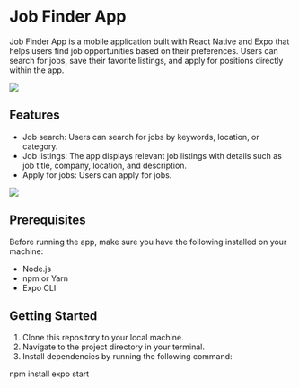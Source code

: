 # Job Finder App

Job Finder App is a mobile application built with React Native and Expo that helps users find job opportunities based on their preferences. Users can search for jobs, save their favorite listings, and apply for positions directly within the app.

<img src="https://i.gyazo.com/237b8619563a1ae2be82bb560eaa021f.png" />

## Features

- Job search: Users can search for jobs by keywords, location, or category.
- Job listings: The app displays relevant job listings with details such as job title, company, location, and description.
- Apply for jobs: Users can apply for jobs.

<img src="https://i.gyazo.com/0cdc34ae742267793f637276ff715932.png" />

## Prerequisites

Before running the app, make sure you have the following installed on your machine:

- Node.js
- npm or Yarn
- Expo CLI

## Getting Started

1. Clone this repository to your local machine.
2. Navigate to the project directory in your terminal.
3. Install dependencies by running the following command:

npm install
expo start
